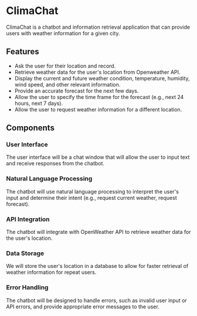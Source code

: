 <!DOCTYPE html>
<html>
  <head>
  </head>
  <body>
    <h1>ClimaChat</h1>
    <p>
      ClimaChat is a chatbot and information retrieval application that can provide users with weather information for a given city.
    </p>
    <h2>Features</h2>
    <ul>
      <li>Ask the user for their location and record.</li>
      <li>Retrieve weather data for the user's location from Openweather API.</li>
      <li>Display the current and future weather condition, temperature, humidity, wind speed, and other relevant information.</li>
      <li>Provide an accurate forecast for the next few days.</li>
      <li>Allow the user to specify the time frame for the forecast (e.g., next 24 hours, next 7 days).</li>
      <li>Allow the user to request weather information for a different location.</li>
    </ul>
    <h2>Components</h2>
    <h3>User Interface</h3>
    <p>
      The user interface will be a chat window that will allow the user to input text and receive responses from the chatbot.
    </p>
    <h3>Natural Language Processing</h3>
    <p>
      The chatbot will use natural language processing to interpret the user's input and determine their intent (e.g., request current weather, request forecast).
    </p>
    <h3>API Integration</h3>
    <p>
      The chatbot will integrate with OpenWeather API to retrieve weather data for the user's location.
    </p>
    <h3>Data Storage</h3>
    <p>
      We will store the user's location in a database to allow for faster retrieval of weather information for repeat users.
    </p>
    <h3>Error Handling</h3>
    <p>
      The chatbot will be designed to handle errors, such as invalid user input or API errors, and provide appropriate error messages to the user.
    </p>
  </body>
</html>
